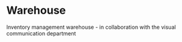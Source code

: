 # Warehouse
Inventory management warehouse - in collaboration with the visual communication department
